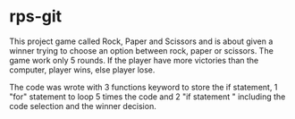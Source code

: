 # rps-git

This project game called Rock, Paper and Scissors and is about given a winner trying to choose
an option between rock, paper or scissors. The game work only 5 rounds. If the player have more
victories than the computer, player wins, else player lose.

The code was wrote with 3 functions keyword to store the if statement,
1 "for" statement to loop 5 times the code and 2 "if statement " including
the code selection and the winner decision.
